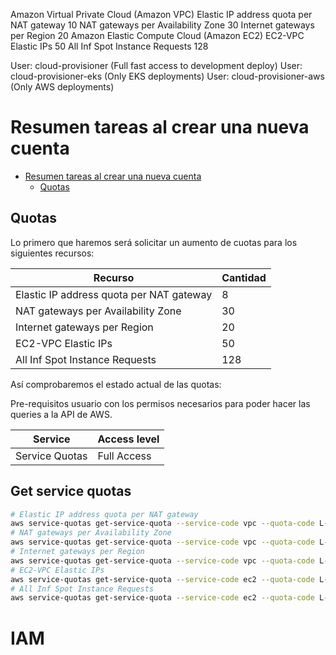 Amazon Virtual Private Cloud (Amazon VPC)
	Elastic IP address quota per NAT gateway	10
	NAT gateways per Availability Zone		30
	Internet gateways per Region			20
Amazon Elastic Compute Cloud (Amazon EC2)
	EC2-VPC Elastic IPs				50
	All Inf Spot Instance Requests		128

User: cloud-provisioner (Full fast access to development deploy)
User: cloud-provisioner-eks (Only EKS deployments)
User: cloud-provisioner-aws (Only AWS deployments)

# Resumen tareas al crear una nueva cuenta

* [Resumen tareas al crear una nueva cuenta](#resumen-tareas-al-crear-una-nueva-cuenta)
	* [Quotas](#quotas)

## Quotas

Lo primero que haremos será solicitar un aumento de cuotas para los siguientes recursos:

| Recurso | Cantidad |
|---------|----------|
| Elastic IP address quota per NAT gateway | 8 |
| NAT gateways per Availability Zone | 30 |
| Internet gateways per Region | 20 |
| EC2-VPC Elastic IPs | 50 |
| All Inf Spot Instance Requests | 128 |


Así comprobaremos el estado actual de las quotas:

Pre-requisitos usuario con los permisos necesarios para poder hacer las queries a la API de AWS.

| Service | Access level |
|---------|--------------|
| Service Quotas | Full Access |

## Get service quotas

```bash
# Elastic IP address quota per NAT gateway
aws service-quotas get-service-quota --service-code vpc --quota-code L-5F53652F | jq '.Quota.Value' | cat
# NAT gateways per Availability Zone
aws service-quotas get-service-quota --service-code vpc --quota-code L-026E1A4D | jq '.Quota.Value' | cat
# Internet gateways per Region
aws service-quotas get-service-quota --service-code vpc --quota-code L-A4707A72 | jq '.Quota.Value' | cat
# EC2-VPC Elastic IPs
aws service-quotas get-service-quota --service-code ec2 --quota-code L-0263D0A3 | jq '.Quota.Value' | cat
# All Inf Spot Instance Requests
aws service-quotas get-service-quota --service-code ec2 --quota-code L-B5D1601B | jq '.Quota.Value' | cat
```

# IAM

